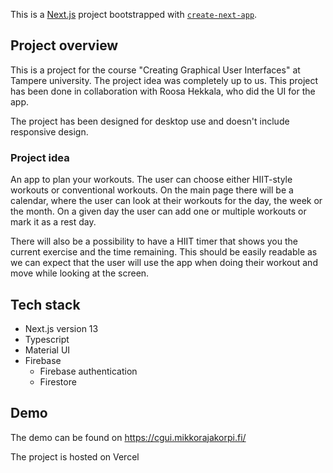 This is a [Next.js](https://nextjs.org/) project bootstrapped with [`create-next-app`](https://github.com/vercel/next.js/tree/canary/packages/create-next-app).

## Project overview

This is a project for the course "Creating Graphical User Interfaces" at Tampere university. The project idea was completely up to us.
This project has been done in collaboration with Roosa Hekkala, who did the UI for the app.

The project has been designed for desktop use and doesn't include responsive design.

### Project idea

An app to plan your workouts. The user can choose either HIIT-style workouts or conventional workouts. On the main page there will be a calendar, where the user can look at their workouts for the day, the week or the month. On a given day the user can add one or multiple workouts or mark it as a rest day.

There will also be a possibility to have a HIIT timer that shows you the current exercise and the time remaining. This should be easily readable as we can expect that the user will use the app when doing their workout and move while looking at the screen.

## Tech stack

- Next.js version 13
- Typescript
- Material UI
- Firebase
    - Firebase authentication
    - Firestore

## Demo

The demo can be found on https://cgui.mikkorajakorpi.fi/

The project is hosted on Vercel
